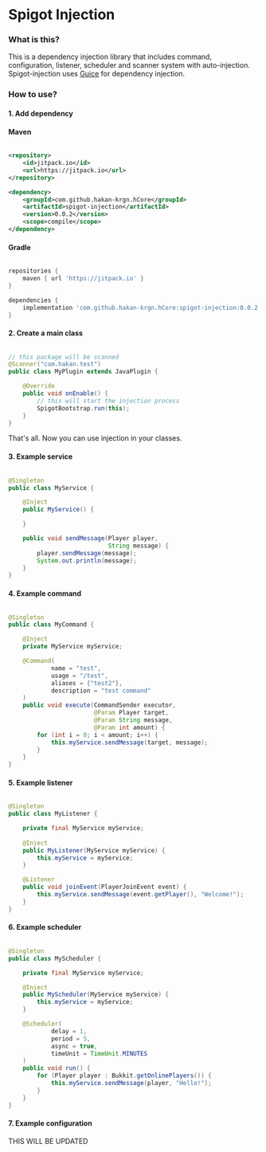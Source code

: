 # Spigot Injection

### What is this?

This is a dependency injection library that includes command, configuration,
listener, scheduler and scanner system with auto-injection.
Spigot-injection uses [Guice](https://github.com/google/guice)
for dependency injection.

### How to use?

#### 1. Add dependency

#### Maven

```xml

<repository>
    <id>jitpack.io</id>
    <url>https://jitpack.io</url>
</repository>

<dependency>
    <groupId>com.github.hakan-krgn.hCore</groupId>
    <artifactId>spigot-injection</artifactId>
    <version>0.0.2</version>
    <scope>compile</scope>
</dependency>
```

#### Gradle

```groovy

repositories {
    maven { url 'https://jitpack.io' }
}

dependencies {
    implementation 'com.github.hakan-krgn.hCore:spigot-injection:0.0.2'
}
```


#### 2. Create a main class

```java

// this package will be scanned
@Scanner("com.hakan.test")
public class MyPlugin extends JavaPlugin {

    @Override
    public void onEnable() {
        // this will start the injection process
        SpigotBootstrap.run(this);
    }
}
```

That's all. Now you can use injection in your classes.


#### 3. Example service

```java

@Singleton
public class MyService {

    @Inject
    public MyService() {

    }

    public void sendMessage(Player player, 
                            String message) {
        player.sendMessage(message);
        System.out.println(message);
    }
}
```


#### 4. Example command

```java

@Singleton
public class MyCommand {

    @Inject
    private MyService myService;

    @Command(
            name = "test",
            usage = "/test",
            aliases = {"test2"},
            description = "test command"
    )
    public void execute(CommandSender executor,
                        @Param Player target,
                        @Param String message,
                        @Param int amount) {
        for (int i = 0; i < amount; i++) {
            this.myService.sendMessage(target, message);
        }
    }
}
```


#### 5. Example listener

```java

@Singleton
public class MyListener {

    private final MyService myService;
    
    @Inject
    public MyListener(MyService myService) {
        this.myService = myService;
    }

    @Listener
    public void joinEvent(PlayerJoinEvent event) {
        this.myService.sendMessage(event.getPlayer(), "Welcome!");
    }
}
```


#### 6. Example scheduler

```java

@Singleton
public class MyScheduler {

    private final MyService myService;

    @Inject
    public MyScheduler(MyService myService) {
        this.myService = myService;
    }

    @Scheduler(
            delay = 1,
            period = 5,
            async = true,
            timeUnit = TimeUnit.MINUTES
    )
    public void run() {
        for (Player player : Bukkit.getOnlinePlayers()) {
            this.myService.sendMessage(player, "Hello!");
        }
    }
}
```


#### 7. Example configuration

THIS WILL BE UPDATED
